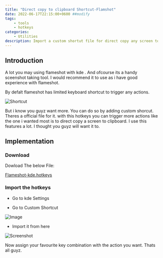```yaml
---
title: "Direct copy to clipboard Shortcut-Flamshot"
date: 2022-06-17T22:15:00+0600 ##modify
tags:
    - tools
    - hotkeys
categories: 
    - Utilities
description: Import a custom shortut file for direct copy any screen to clipboard Using Flameshot
---
```


## Introduction 
A lot you may using flameshot with kde . And ofcourse its a handy sceenshot taking tool. I would recommend it to use as i have good experience with flameshot. 

By defalt flameshot has limited keyboard shortcut to trigger any actions. 

![Shortcut](https://i.ibb.co/v4J4P1k/image.png)


But i know you guyz want more. You can do so by  adding custom shorcut. Theres a official file for it. with this hotkeys you can trigger more actions like the one i wanted most is to direct copy a screen to clipboard. I use this features a lot. I thought you guyz will want it to.

## Implementation

### Download
Dowload The below File:

[Flameshot-kde.hotkeys](https://mega.nz/file/NioVjA7Y#0dsvYmfFtyCVm6jr0Ll5VtTCICcZOdv_2I6UpDy_4G0)

### Import the hotkeys

 - Go to kde Settings 

 - Go to Custom Shortcut
 
 ![Image](https://i.ibb.co/Xy1gJmW/image.png)

 - Import it from here

 ![Screenshot](https://i.ibb.co/p36D1LK/image.png)

 Now assign your favourite key combination with the action you want. Thats all guyz. 